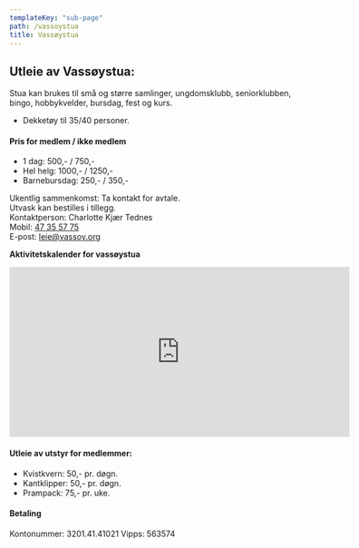 ```yaml
---
templateKey: "sub-page"
path: /vassoystua
title: Vassøystua
---
```


## Utleie av Vassøystua:

Stua kan brukes til små og større samlinger, ungdomsklubb, seniorklubben, bingo, hobbykvelder, bursdag, fest og kurs.

- Dekketøy til 35/40 personer.

#### Pris for medlem / ikke medlem

- 1 dag: 500,- / 750,-
- Hel helg: 1000,- / 1250,-
- Barnebursdag: 250,- / 350,-

Ukentlig sammenkomst: Ta kontakt for avtale.<br>
Utvask kan bestilles i tillegg.<br>
Kontaktperson: Charlotte Kjær Tednes<br>
Mobil: [47 35 57 75](tel:47355775)<br>
E-post: [leie@vassoy.org](mailto:leie@vassoy.org)<br>

**Aktivitetskalender for vassøystua**

<iframe src="https://calendar.google.com/calendar/embed?height=600&amp;wkst=2&amp;bgcolor=%23ffffff&amp;ctz=Europe%2FCopenhagen&amp;src=NDk4OGdhNTJlbHNyMDl2bGVlbDRsOGs0OGdAZ3JvdXAuY2FsZW5kYXIuZ29vZ2xlLmNvbQ&amp;color=%23009688&amp;hl=no&amp;showTitle=0&amp;showPrint=0&amp;showTabs=0&amp;showCalendars=0&amp;showTz=0&amp;showDate=1" style="border-width:0" width="600" height="300" frameborder="0" scrolling="no"></iframe>

#### Utleie av utstyr for medlemmer:

- Kvistkvern: 50,- pr. døgn.
- Kantklipper: 50,- pr. døgn.
- Prampack: 75,- pr. uke.

#### Betaling

Kontonummer: 3201.41.41021
Vipps: 563574
